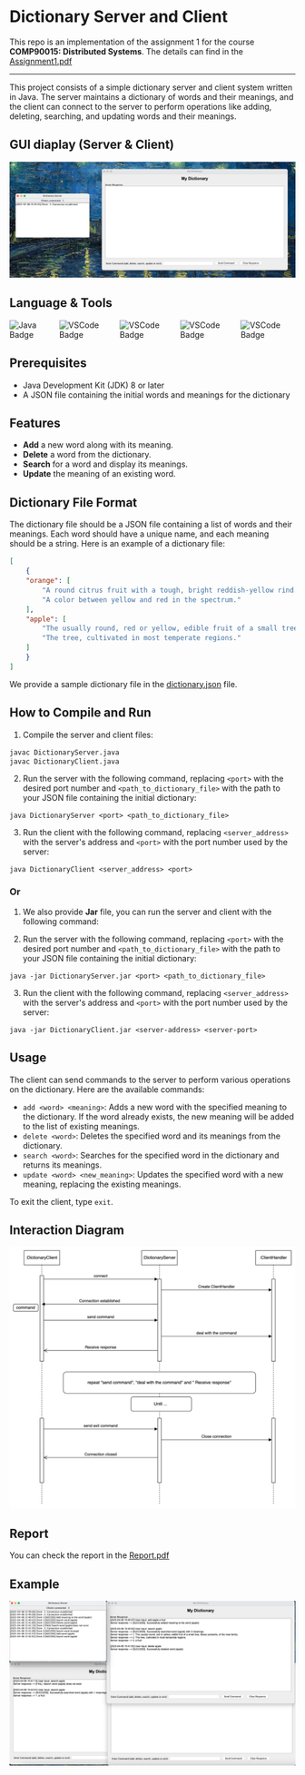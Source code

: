 # Dictionary Server and Client

This repo is an implementation of the assignment 1 for the course **COMP90015: Distributed Systems**. The details can find in the [Assignment1.pdf](Assignment1.pdf)

---

This project consists of a simple dictionary server and client system written in Java. The server maintains a dictionary of words and their meanings, and the client can connect to the server to perform operations like adding, deleting, searching, and updating words and their meanings.

## GUI diaplay (Server & Client)
![GUI](GUI.png)

## Language & Tools

<div style="display: flex; flex-direction: row; gap: 10px;">
    <img src="https://img.shields.io/static/v1?label=Java&message=SE11&color=F7DF1E&style=for-the-badge&logo=Oracle" alt="Java Badge">
    <img src="https://img.shields.io/static/v1?label=VSCode&message=1.60.0&color=007ACC&style=for-the-badge&logo=visual-studio-code" alt="VSCode Badge">
    <img src="https://img.shields.io/static/v1?label=Git&message=2.40.0&color=F05032&style=for-the-badge&logo=git" alt="VSCode Badge">
    <img src="https://img.shields.io/static/v1?label=Apache Maven&message=3.9.1&color=C71A36&style=for-the-badge&logo=Apache-Maven" alt="VSCode Badge">
    <img src="https://img.shields.io/static/v1?label=Gradle&message=8.0.2&color=02303A&style=for-the-badge&logo=Gradle" alt="VSCode Badge">
</div>


## Prerequisites

- Java Development Kit (JDK) 8 or later
- A JSON file containing the initial words and meanings for the dictionary

## Features
-  **Add** a new word along with its meaning.
-  **Delete** a word from the dictionary.
-  **Search** for a word and display its meanings.
-  **Update** the meaning of an existing word.

## Dictionary File Format

The dictionary file should be a JSON file containing a list of words and their meanings. Each word should have a unique name, and each meaning should be a string. Here is an example of a dictionary file:

```json
[
    {
    "orange": [
        "A round citrus fruit with a tough, bright reddish-yellow rind.",
        "A color between yellow and red in the spectrum."
    ],
    "apple": [
        "The usually round, red or yellow, edible fruit of a small tree.",
        "The tree, cultivated in most temperate regions."
    ]
    }
]
```

We provide a sample dictionary file in the [dictionary.json](dictionary.json) file.

## How to Compile and Run

1. Compile the server and client files:

```
javac DictionaryServer.java
javac DictionaryClient.java
 ```

 
2. Run the server with the following command, replacing `<port>` with the desired port number and `<path_to_dictionary_file>` with the path to your JSON file containing the initial dictionary:

```
java DictionaryServer <port> <path_to_dictionary_file>
```


3. Run the client with the following command, replacing `<server_address>` with the server's address and `<port>` with the port number used by the server:

```
java DictionaryClient <server_address> <port>
```

### Or

1. We also provide **Jar** file, you can run the server and client with the following command:

2. Run the server with the following command, replacing `<port>` with the desired port number and `<path_to_dictionary_file>` with the path to your JSON file containing the initial dictionary:

```
java -jar DictionaryServer.jar <port> <path_to_dictionary_file>
```


3. Run the client with the following command, replacing `<server_address>` with the server's address and `<port>` with the port number used by the server:
```
java -jar DictionaryClient.jar <server-address> <server-port>
```



## Usage

The client can send commands to the server to perform various operations on the dictionary. Here are the available commands:

- `add <word> <meaning>`: Adds a new word with the specified meaning to the dictionary. If the word already exists, the new meaning will be added to the list of existing meanings.
- `delete <word>`: Deletes the specified word and its meanings from the dictionary.
- `search <word>`: Searches for the specified word in the dictionary and returns its meanings.
- `update <word> <new_meaning>`: Updates the specified word with a new meaning, replacing the existing meanings.

To exit the client, type `exit`.


## Interaction Diagram
![Diagram](Diagram.png)



## Report
You can check the report in the [Report.pdf](Report.pdf)


## Example
![example](example.png)
